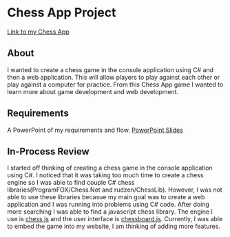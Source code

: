 # Chess App Project


[Link to my Chess App](http://chessproject2.azurewebsites.net)


## About
I wanted to create a chess game in the console application using C# and then a web application. This will allow players to play against each other or play against a computer for practice. From this Chess App game I wanted to learn more about game development and web development.


## Requirements
A PowerPoint of my requirements and flow.
[PowerPoint Slides](https://1drv.ms/p/s!Ar5gQ3pcMFyZZ6l-U0fnj0_dZog)


## In-Process Review
I started off thinking of creating a chess game in the console application using C#. I noticed that it was taking too much time to create a chess engine so I was able to find couple C# chess libraries(ProgramFOX/Chess.Net and rudzen/ChessLib). However, I was not able to use these libraries becasue my main goal was to create a web application and I was running into problems using C# code. After doing more searching I was able to find a javascript chess library. The engine I use is [chess.js](https://github.com/jhlywa/chess.js/) and the user interface is [chessboard.js](https://chessboardjs.com/). Currently, I was able to embed the game into my website, I am thinking of adding more features.
